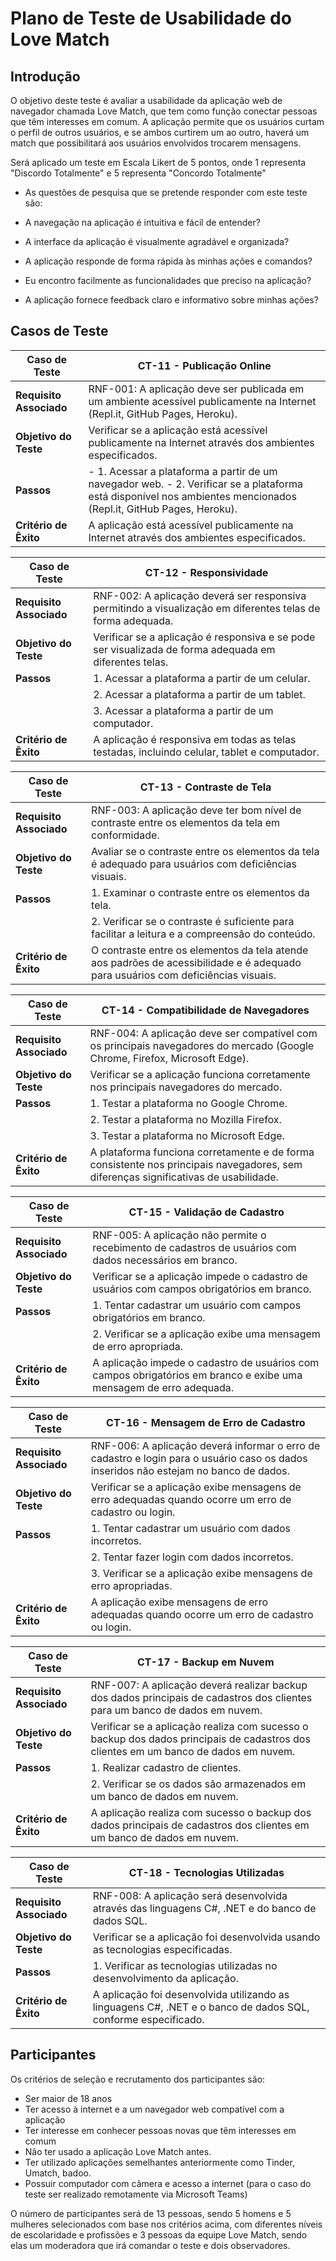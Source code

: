 # Plano de Teste de Usabilidade do Love Match

## Introdução

O objetivo deste teste é avaliar a usabilidade da aplicação web de navegador chamada Love Match, que tem como função conectar pessoas que têm interesses em comum. A aplicação permite que os usuários curtam o perfil de outros usuários, e se ambos curtirem um ao outro, haverá um match que possibilitará aos usuários envolvidos trocarem mensagens.

Será aplicado um teste em Escala Likert de 5 pontos, onde 1 representa "Discordo Totalmente" e 5 representa "Concordo Totalmente"

- As questões de pesquisa que se pretende responder com este teste são:

- A navegação na aplicação é intuitiva e fácil de entender?

- A interface da aplicação é visualmente agradável e organizada?

- A aplicação responde de forma rápida às minhas ações e comandos?

- Eu encontro facilmente as funcionalidades que preciso na aplicação?

- A aplicação fornece feedback claro e informativo sobre minhas ações?


## Casos de Teste

| **Caso de Teste** 	| CT-11 - Publicação Online
|--------------------|-----------------------------------------------------------------------------------------------------|
| **Requisito Associado**| RNF-001: A aplicação deve ser publicada em um ambiente acessível publicamente na Internet (Repl.it, GitHub Pages, Heroku).
| **Objetivo do Teste** 	| Verificar se a aplicação está acessível publicamente na Internet através dos ambientes especificados.
| **Passos** 	           | - 1. Acessar a plataforma a partir de um navegador web. - 2. Verificar se a plataforma está disponível nos ambientes mencionados (Repl.it, GitHub Pages, Heroku).
| **Critério de Êxito**  | A aplicação está acessível publicamente na Internet através dos ambientes especificados.

| **Caso de Teste** 	| CT-12 - Responsividade
|--------------------|-----------------------------------------------------------------------------------------------------|
| **Requisito Associado**| RNF-002: A aplicação deverá ser responsiva permitindo a visualização em diferentes telas de forma adequada.
| **Objetivo do Teste** 	| Verificar se a aplicação é responsiva e se pode ser visualizada de forma adequada em diferentes telas.
| **Passos** 	           | 1. Acessar a plataforma a partir de um celular.
                        | 2. Acessar a plataforma a partir de um tablet.
                        | 3. Acessar a plataforma a partir de um computador.
| **Critério de Êxito**  | A aplicação é responsiva em todas as telas testadas, incluindo celular, tablet e computador.

| **Caso de Teste** 	| CT-13 - Contraste de Tela
|--------------------|-----------------------------------------------------------------------------------------------------|
| **Requisito Associado**| RNF-003: A aplicação deve ter bom nível de contraste entre os elementos da tela em conformidade.
| **Objetivo do Teste** 	| Avaliar se o contraste entre os elementos da tela é adequado para usuários com deficiências visuais.
| **Passos** 	           | 1. Examinar o contraste entre os elementos da tela.
                        | 2. Verificar se o contraste é suficiente para facilitar a leitura e a compreensão do conteúdo.
| **Critério de Êxito**  | O contraste entre os elementos da tela atende aos padrões de acessibilidade e é adequado para usuários com deficiências visuais.

| **Caso de Teste** 	| CT-14 - Compatibilidade de Navegadores
|--------------------|-----------------------------------------------------------------------------------------------------|
| **Requisito Associado**| RNF-004: A aplicação deve ser compatível com os principais navegadores do mercado (Google Chrome, Firefox, Microsoft Edge).
| **Objetivo do Teste** 	| Verificar se a aplicação funciona corretamente nos principais navegadores do mercado.
| **Passos** 	           | 1. Testar a plataforma no Google Chrome.
                        | 2. Testar a plataforma no Mozilla Firefox.
                        | 3. Testar a plataforma no Microsoft Edge.
| **Critério de Êxito**  | A plataforma funciona corretamente e de forma consistente nos principais navegadores, sem diferenças significativas de usabilidade.

| **Caso de Teste** 	| CT-15 - Validação de Cadastro
|--------------------|-----------------------------------------------------------------------------------------------------|
| **Requisito Associado**| RNF-005: A aplicação não permite o recebimento de cadastros de usuários com dados necessários em branco.
| **Objetivo do Teste** 	| Verificar se a aplicação impede o cadastro de usuários com campos obrigatórios em branco.
| **Passos** 	           | 1. Tentar cadastrar um usuário com campos obrigatórios em branco.
                        | 2. Verificar se a aplicação exibe uma mensagem de erro apropriada.
| **Critério de Êxito**  | A aplicação impede o cadastro de usuários com campos obrigatórios em branco e exibe uma mensagem de erro adequada.

| **Caso de Teste** 	| CT-16 - Mensagem de Erro de Cadastro
|--------------------|-----------------------------------------------------------------------------------------------------|
| **Requisito Associado**| RNF-006: A aplicação deverá informar o erro de cadastro e login para o usuário caso os dados inseridos não estejam no banco de dados.
| **Objetivo do Teste** 	| Verificar se a aplicação exibe mensagens de erro adequadas quando ocorre um erro de cadastro ou login.
| **Passos** 	           | 1. Tentar cadastrar um usuário com dados incorretos.
                        | 2. Tentar fazer login com dados incorretos.
                        | 3. Verificar se a aplicação exibe mensagens de erro apropriadas.
| **Critério de Êxito**  | A aplicação exibe mensagens de erro adequadas quando ocorre um erro de cadastro ou login.

| **Caso de Teste** 	| CT-17 - Backup em Nuvem
|--------------------|-----------------------------------------------------------------------------------------------------|
| **Requisito Associado**| RNF-007: A aplicação deverá realizar backup dos dados principais de cadastros dos clientes para um banco de dados em nuvem.
| **Objetivo do Teste** 	| Verificar se a aplicação realiza com sucesso o backup dos dados principais de cadastros dos clientes em um banco de dados em nuvem.
| **Passos** 	           | 1. Realizar cadastro de clientes.
                        | 2. Verificar se os dados são armazenados em um banco de dados em nuvem.
| **Critério de Êxito**  | A aplicação realiza com sucesso o backup dos dados principais de cadastros dos clientes em um banco de dados em nuvem.

| **Caso de Teste** 	| CT-18 - Tecnologias Utilizadas
|--------------------|-----------------------------------------------------------------------------------------------------|
| **Requisito Associado**| RNF-008: A aplicação será desenvolvida através das linguagens C#, .NET e do banco de dados SQL.
| **Objetivo do Teste** 	| Verificar se a aplicação foi desenvolvida usando as tecnologias especificadas.
| **Passos** 	           | 1. Verificar as tecnologias utilizadas no desenvolvimento da aplicação.
| **Critério de Êxito**  | A aplicação foi desenvolvida utilizando as linguagens C#, .NET e o banco de dados SQL, conforme especificado.


## Participantes

Os critérios de seleção e recrutamento dos participantes são:

- Ser maior de 18 anos
- Ter acesso à internet e a um navegador web compatível com a aplicação
- Ter interesse em conhecer pessoas novas que têm interesses em comum
- Não ter usado a aplicação Love Match antes.
- Ter utilizado aplicações semelhantes anteriormente como Tinder, Umatch, badoo.
- Possuir computador com câmera e acesso a internet (para o caso do teste ser realizado remotamente via Microsoft Teams)

O número de participantes será de 13 pessoas, sendo 5 homens e 5 mulheres selecionados com base nos critérios acima, com diferentes níveis de escolaridade e profissões e 3 pessoas da equipe Love Match, sendo elas um moderadora que irá comandar o teste e dois observadores.